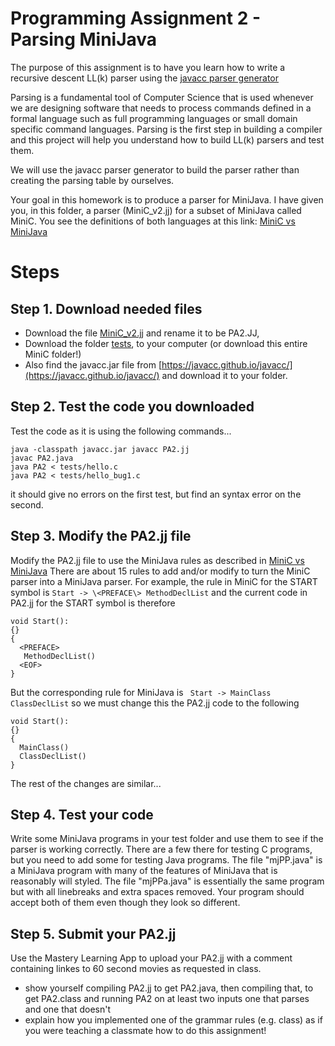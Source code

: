 # Programming Assignment 2 - Parsing MiniJava
The purpose of this assignment is to have you learn how to write a recursive descent LL(k) parser 
using the [javacc parser generator](https://javacc.github.io/javacc/)

Parsing is a fundamental tool of Computer Science that is used whenever we are designing software that
needs to process commands defined in a formal language such as full programming languages or small
domain specific command languages.  Parsing is the first step in building a compiler and this project
will help you understand how to build LL(k) parsers and test them.  

We will use the javacc parser generator to build the parser rather than creating the parsing table by ourselves.

Your goal in this homework is to produce a parser for MiniJava.
I have given you, in this folder, a parser (MiniC_v2.jj) for a subset of MiniJava called MiniC.
You see the definitions of both languages at this link: [MiniC vs MiniJava](../MiniCvsMiniJava.md)

# Steps
## Step 1. Download needed files
* Download the file [MiniC_v2.jj](./MiniC_v2.jj) and rename it to be PA2.JJ, 
* Download the folder [tests](./tests), to your computer (or download this entire MiniC folder!)
* Also find the javacc.jar file from [https://javacc.github.io/javacc/](https://javacc.github.io/javacc/) and download it to your folder.

## Step 2. Test the code you downloaded
Test the code as it is using the following commands...
```
java -classpath javacc.jar javacc PA2.jj
javac PA2.java
java PA2 < tests/hello.c
java PA2 < tests/hello_bug1.c
```
it should give no errors on the first test, but find an syntax error on the second.

## Step 3. Modify the PA2.jj file
Modify the PA2.jj file to use the MiniJava rules as described in [MiniC vs MiniJava](../MiniCvsMiniJava.md)
There are about 15 rules to add and/or modify to turn the MiniC parser into a MiniJava parser.
For example, the rule in MiniC for the START symbol is ```Start -> \<PREFACE\> MethodDeclList```
and the current code in PA2.jj for the START symbol is therefore
```
void Start():
{}
{
  <PREFACE>
   MethodDeclList()
  <EOF>
}
```
But the corresponding rule for MiniJava is ``` Start -> MainClass ClassDeclList```  so we must change this the
PA2.jj code to the following
```
void Start():
{}
{
  MainClass()
  ClassDeclList()
}
```
The rest of the changes are similar...

## Step 4. Test your code
Write some MiniJava programs in your test folder and use them to see if the parser is working correctly.
There are a few there for testing C programs, but  you need to add some for testing Java programs.
The file "mjPP.java" is a MiniJava program with many of the features of MiniJava that is reasonably will styled.
The file "mjPPa.java" is essentially the same program but with all linebreaks and extra spaces removed. 
Your program should accept both of them even though they look so different.


## Step 5. Submit your PA2.jj 
Use the Mastery Learning App to upload your PA2.jj with a comment containing linkes to 60 second movies as requested in class.
 * show yourself compiling PA2.jj to get PA2.java, then compiling that, to get PA2.class
and running PA2 on at least two inputs one that parses and one that doesn't
 * explain how you implemented one of the grammar rules (e.g. class) as if you were teaching a classmate how to do this assignment! 



